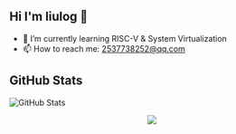 ## Hi I'm liulog 👋

- 🌱 I’m currently learning RISC-V & System Virtualization
- 📫 How to reach me: 2537738252@qq.com
<!--
**liulog/liulog** is a ✨ _special_ ✨ repository because its `README.md` (this file) appears on your GitHub profile.

Here are some ideas to get you started:

- 🔭 I’m currently working on ...
- 🌱 I’m currently learning ...
- 👯 I’m looking to collaborate on ...
- 🤔 I’m looking for help with ...
- 💬 Ask me about ...
- 📫 How to reach me: ...
- 😄 Pronouns: ...
- ⚡ Fun fact: ...
-->

<h2>GitHub Stats</h2>
<p><img src="https://github-readme-stats.vercel.app/api?username=liulog&amp;show_icons=true" alt="GitHub Stats"></p>

<p align="center">
  <img src="https://capsule-render.vercel.app/api?type=waving&color=gradient&height=60&section=footer"/>
</p>
